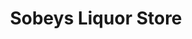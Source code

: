 ---
title: "Sobeys Liquor Store"
url: /calgary/sobeys-liquor-store-cranston-road-se/
shop: Spirituosen
---